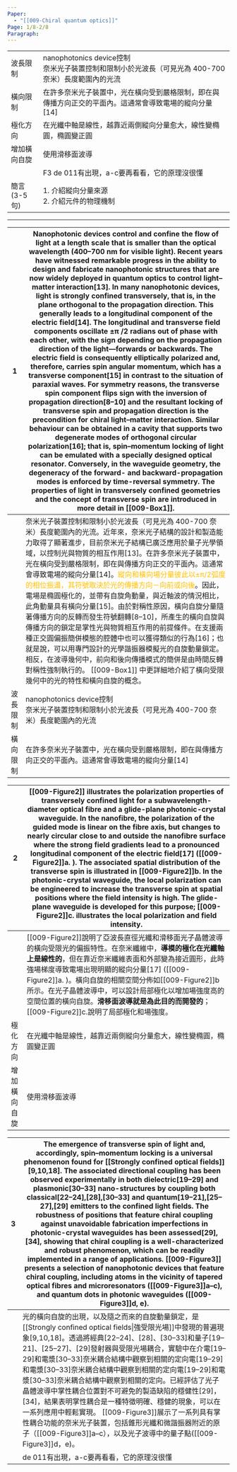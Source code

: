 ```yaml
---
Paper:
  - "[[009-Chiral quantum optics]]"
Page: 1/8-2/8
Paragraph:
---
```


|          |                                                                     |
| -------- | ------------------------------------------------------------------- |
| 波長限制     | nanophotonics device控制<br>奈米光子裝置控制和限制小於光波長（可見光為 400-700 奈米）長度範圍內的光流 |
| 橫向限制     | 在許多奈米光子裝置中，光在橫向受到嚴格限制，即在與傳播方向正交的平面內。這通常會導致電場的縱向分量[14]               |
| 極化方向     | 在光纖中軸是線性，越靠近兩側縱向分量愈大，線性變橢圓，橢圓變正圓                                    |
| 增加橫向自旋   | 使用滑移面波導                                                             |
|          | F3 de 011有出現，a-c要再看看，它的原理沒很懂                                        |
| 簡言(3-5句) | 1. 介紹縱向分量來源<br>2. 介紹元件的物理機制                                         |


---

| 1    | Nanophotonic devices control and confine the flow of light at a length scale that is smaller than the optical wavelength (400–700 nm for visible light). Recent years have witnessed remarkable progress in the ability to design and fabricate nanophotonic structures that are now widely deployed in quantum optics to control light–matter interaction[13]. In many nanophotonic devices, light is strongly confined transversely, that is, in the plane orthogonal to the propagation direction. This generally **leads to a longitudinal component of the electric field**[14]. The longitudinal and transverse field components oscillate ±π /2 radians out of phase with  each other, with the sign depending on the propagation direction of the light—forwards or backwards. The electric field is consequently elliptically polarized and, therefore, carries spin angular momentum, which has a transverse component[15] in contrast to the situation of paraxial waves. For symmetry reasons, the transverse spin component flips sign with the inversion of propagation direction[8–10] and the resultant locking of  transverse spin and propagation direction is the precondition for chiral light–matter interaction. Similar behaviour can be obtained in a cavity that supports two degenerate modes of orthogonal circular polarization[16]; that is, spin–momentum locking of light can be emulated with a specially designed optical resonator. Conversely, in the waveguide geometry, the degeneracy of the forward- and backward-propagation modes is enforced by time-reversal symmetry. The properties of light in transversely confined geometries and the concept of transverse spin are introduced in more detail in [[009-Box1]]. |
| ---- | --------------------------------------------------------------------------------------------------------------------------------------------------------------------------------------------------------------------------------------------------------------------------------------------------------------------------------------------------------------------------------------------------------------------------------------------------------------------------------------------------------------------------------------------------------------------------------------------------------------------------------------------------------------------------------------------------------------------------------------------------------------------------------------------------------------------------------------------------------------------------------------------------------------------------------------------------------------------------------------------------------------------------------------------------------------------------------------------------------------------------------------------------------------------------------------------------------------------------------------------------------------------------------------------------------------------------------------------------------------------------------------------------------------------------------------------------------------------------------------------------------------------------------------------------------------------------------------------------------------------------------------------------------------------------------------------------------------------------------------------------------------- |
|      | 奈米光子裝置控制和限制小於光波長（可見光為 400-700 奈米）長度範圍內的光流。近年來，奈米光子結構的設計和製造能力取得了顯著進步，目前奈米光子結構已廣泛應用於量子光學領域，以控制光與物質的相互作用[13]。在許多奈米光子裝置中，光在橫向受到嚴格限制，即在與傳播方向正交的平面內。這通常會導致電場的縱向分量[14]。<font color="#ffc000">縱向和橫向場分量彼此以±π/2弧度的相位振盪，其符號取決於光的傳播方向－向前或向後</font>。因此，電場是橢圓極化的，並帶有自旋角動量，與近軸波的情況相比，此角動量具有橫向分量[15]。由於對稱性原因，橫向自旋分量隨著傳播方向的反轉而發生符號翻轉[8–10]，所產生的橫向自旋與傳播方向的鎖定是掌性光與物質相互作用的前提條件。在支援兩種正交圓偏振簡併模態的腔體中也可以獲得類似的行為[16]；也就是說，可以用專門設計的光學諧振器模擬光的自旋動量鎖定。相反，在波導幾何中，前向和後向傳播模式的簡併是由時間反轉對稱性強制執行的。 [[009-Box1]] 中更詳細地介紹了橫向受限幾何中的光的特性和橫向自旋的概念。                                                                                                                                                                                                                                                                                                                                                                                                                                                                                                                                                                                                                                                                                                                                                                                                                                                                                                                                                                                                                                                                                                                                                                                                                                                       |
| 波長限制 | nanophotonics device控制<br>奈米光子裝置控制和限制小於光波長（可見光為 400-700 奈米）長度範圍內的光流                                                                                                                                                                                                                                                                                                                                                                                                                                                                                                                                                                                                                                                                                                                                                                                                                                                                                                                                                                                                                                                                                                                                                                                                                                                                                                                                                                                                                                                                                                                                                                                                                                                                                             |
| 橫向限制 | 在許多奈米光子裝置中，光在橫向受到嚴格限制，即在與傳播方向正交的平面內。這通常會導致電場的縱向分量[14]                                                                                                                                                                                                                                                                                                                                                                                                                                                                                                                                                                                                                                                                                                                                                                                                                                                                                                                                                                                                                                                                                                                                                                                                                                                                                                                                                                                                                                                                                                                                                                                                                                                                                                           |


| 2      | [[009-Figure2]] illustrates the polarization properties of transversely confined light for a subwavelength-diameter optical fibre and a glide-plane photonic-crystal waveguide. In the nanofibre, **the polarization of the guided mode is linear on the fibre axis**, but changes to nearly circular  close to and outside the nanofibre surface where the strong field gradients lead to a pronounced longitudinal component of the electric field[17] ([[009-Figure2]]a. ). The associated spatial distribution of the transverse spin is illustrated in [[009-Figure2]]b. In the photonic-crystal waveguide, the local polarization can be engineered to increase the transverse spin at spatial positions where the field intensity is high. **The glide-plane waveguide is developed for this purpose**; [[009-Figure2]]c. illustrates the local polarization and field intensity. |
| ------ | ---------------------------------------------------------------------------------------------------------------------------------------------------------------------------------------------------------------------------------------------------------------------------------------------------------------------------------------------------------------------------------------------------------------------------------------------------------------------------------------------------------------------------------------------------------------------------------------------------------------------------------------------------------------------------------------------------------------------------------------------------------------------------------------------------------------------------------------------------------------------------------------- |
|        | [[009-Figure2]]說明了亞波長直徑光纖和滑移面光子晶體波導的橫向受限光的偏振特性。在奈米纖維中，**導模的極化在光纖軸上是線性的**，但在靠近奈米纖維表面和外部變為接近圓形，此時強場梯度導致電場出現明顯的縱向分量[17] ([[009-Figure2]]a. )。橫向自旋的相關空間分佈如[[009-Figure2]]b 所示。在光子晶體波導中，可以設計局部極化以增加場強度高的空間位置的橫向自旋。**滑移面波導就是為此目的而開發的**； [[009-Figure2]]c.說明了局部極化和場強度。                                                                                                                                                                                                                                                                                                                                                                                                                                                                                                                                                                                                                          |
| 極化方向   | 在光纖中軸是線性，越靠近兩側縱向分量愈大，線性變橢圓，橢圓變正圓                                                                                                                                                                                                                                                                                                                                                                                                                                                                                                                                                                                                                                                                                                                                                                                                                                                         |
| 增加橫向自旋 | 使用滑移面波導                                                                                                                                                                                                                                                                                                                                                                                                                                                                                                                                                                                                                                                                                                                                                                                                                                                                                  |

| 3   | The emergence of transverse spin of light and, accordingly, spin–momentum locking is a universal phenomenon found for [[Strongly confined optical fields]][9,10,18]. The associated directional coupling has been observed experimentally in both dielectric[19–29] and plasmonic[30–33] nano-structures by coupling both classical[22–24],[28],[30–33] and quantum[19–21],[25–27],[29] emitters to the confined light fields. The robustness of positions that feature chiral coupling against unavoidable fabrication imperfections in photonic-crystal waveguides has been assessed[29],[34], showing that chiral coupling is a well-characterized and robust phenomenon, which can be readily implemented in a range of applications. [[009-Figure3]] presents a selection of nanophotonic devices that feature chiral coupling, including atoms in the vicinity of tapered optical fibres and microresonators ([[009-Figure3]]a–c), and quantum dots in photonic waveguides ([[009-Figure3]]d, e). |
| --- | ------------------------------------------------------------------------------------------------------------------------------------------------------------------------------------------------------------------------------------------------------------------------------------------------------------------------------------------------------------------------------------------------------------------------------------------------------------------------------------------------------------------------------------------------------------------------------------------------------------------------------------------------------------------------------------------------------------------------------------------------------------------------------------------------------------------------------------------------------------------------------------------------------------------------------------------------------------------------------------------------------- |
|     | 光的橫向自旋的出現，以及隨之而來的自旋動量鎖定，是[[Strongly confined optical fields\|強受限光場]]中發現的普遍現象[9,10,18]。透過將經典[22–24]、[28]、[30–33]和量子[19–21]、[25–27]、[29]發射器與受限光場耦合，實驗中在介電[19–29]和電漿[30–33]奈米耦合結構中觀察到相關的定向電[19–29]和電漿[30–33]奈米耦合結構中觀察到相關的定向電[19–29]和電漿[30–33]奈米耦合結構中觀察到相關的定向。已經評估了光子晶體波導中掌性耦合位置對不可避免的製造缺陷的穩健性[29]，[34]，結果表明掌性耦合是一種特徵明確、穩健的現象，可以在一系列應用中輕鬆實現。 [[009-Figure3]]展示了一系列具有掌性耦合功能的奈米光子裝置，包括錐形光纖和微諧振器附近的原子（[[009-Figure3]]a–c），以及光子波導中的量子點([[009-Figure3]]d，e)。                                                                                                                                                                                                                                                                                                                                                                                                                                                                                                                                                     |
|     | de 011有出現，a-c要再看看，它的原理沒很懂                                                                                                                                                                                                                                                                                                                                                                                                                                                                                                                                                                                                                                                                                                                                                                                                                                                                                                                                                                               |
